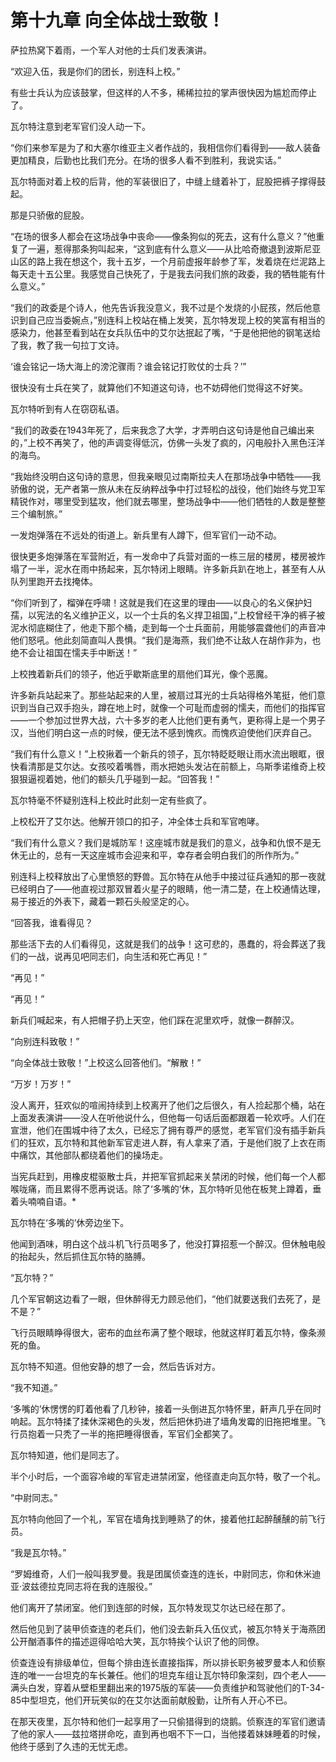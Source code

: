 # 第十九章 向全体战士致敬！



萨拉热窝下着雨，一个军人对他的士兵们发表演讲。

“欢迎入伍，我是你们的团长，别连科上校。”

有些士兵认为应该鼓掌，但这样的人不多，稀稀拉拉的掌声很快因为尴尬而停止了。

瓦尔特注意到老军官们没人动一下。

“你们来参军是为了和大塞尔维亚主义者作战的，我相信你们看得到——敌人装备更加精良，后勤也比我们充分。在场的很多人看不到胜利，我说实话。”

瓦尔特面对着上校的后背，他的军装很旧了，中缝上缝着补丁，屁股把裤子撑得鼓起。

那是只骄傲的屁股。

“在场的很多人都会在这场战争中丧命——像条狗似的死去，这有什么意义？”他重复了一遍，惹得那条狗叫起来，“这到底有什么意义——从比哈奇撤退到波斯尼亚山区的路上我在想这个，我十五岁，一个月前虚报年龄参了军，发着烧在烂泥路上每天走十五公里。我感觉自己快死了，于是我去问我们旅的政委，我的牺牲能有什么意义。”

“我们的政委是个诗人，他先告诉我没意义，我不过是个发烧的小屁孩，然后他意识到自己应当委婉点，”别连科上校站在桶上发笑，瓦尔特发现上校的笑富有相当的感染力，他甚至看到站在女兵队伍中的艾尔达抿起了嘴，“于是他把他的钢笔送给了我，教了我一句拉丁文诗。

‘谁会铭记一场大海上的滂沱骤雨？谁会铭记打败仗的士兵？’”

很快没有士兵在笑了，就算他们不知道这句诗，也不妨碍他们觉得这不好笑。

瓦尔特听到有人在窃窃私语。

“我们的政委在1943年死了，后来我念了大学，才弄明白这句诗是他自己编出来的，”上校不再笑了，他的声调变得低沉，仿佛一头发了疯的，闪电般扑入黑色汪洋的海鸟。

“我始终没明白这句诗的意思，但我亲眼见过南斯拉夫人在那场战争中牺牲——我骄傲的说，无产者第一旅从未在反纳粹战争中打过轻松的战役，他们始终与党卫军精锐作对，哪里受到猛攻，他们就去哪里，整场战争中——他们牺牲的人数是整整三个编制旅。”

一发炮弹落在不远处的街道上。新兵里有人蹲下，但军官们一动不动。

很快更多炮弹落在军营附近，有一发命中了兵营对面的一栋三层的楼房，楼房被炸塌了一半，泥水在雨中扬起来，瓦尔特闭上眼睛。许多新兵趴在地上，甚至有人从队列里跑开去找掩体。

“你们听到了，榴弹在呼啸！这就是我们在这里的理由——以良心的名义保护妇孺，以宪法的名义维护正义，以一个士兵的名义捍卫祖国，”上校曾经干净的裤子被泥水彻底糊住了，他走下那个桶，走到每一个士兵面前，用能够震聋他们的声音冲他们怒吼。他此刻简直叫人畏惧。“我们是海燕，我们绝不让敌人在胡作非为，也绝不会让祖国在懦夫手中断送！”

上校拽着新兵们的领子，他近乎歇斯底里的扇他们耳光，像个恶魔。

许多新兵站起来了。那些站起来的人里，被扇过耳光的士兵站得格外笔挺，他们意识到当自己双手抱头，蹲在地上时，就像一个可耻而虚弱的懦夫，而他们的指挥官——一个参加过世界大战，六十多岁的老人比他们更有勇气，更称得上是一个男子汉，当他们明白这一点的时候，便无法不感到愧疚。而愧疚迫使他们厌弃自己。

“我们有什么意义！”上校揪着一个新兵的领子，瓦尔特眨眨眼让雨水流出眼眶，很快看清那是艾尔达。女孩咬着嘴唇，雨水把她头发沾在前额上，乌斯季诺维奇上校狠狠逼视着她，他们的额头几乎碰到一起。“回答我！”

瓦尔特毫不怀疑别连科上校此时此刻一定有些疯了。

上校松开了艾尔达。他解开领口的扣子，冲全体士兵和军官咆哮。

“我们有什么意义？我们是城防军！这座城市就是我们的意义，战争和仇恨不是无休无止的，总有一天这座城市会迎来和平，幸存者会明白我们的所作所为。”

别连科上校释放出了心里愤怒的野兽。瓦尔特在从他手中接过征兵通知的那一夜就已经明白了——他直视过那双冒着火星子的眼睛，他一清二楚，在上校通情达理，易于接近的外表下，藏着一颗石头般坚定的心。

“回答我，谁看得见？

 那些活下去的人们看得见，这就是我们的战争！这可悲的，愚蠢的，将会葬送了我们的一战，说再见吧同志们，向生活和死亡再见！”

“再见！”

“再见！”

新兵们喊起来，有人把帽子扔上天空，他们踩在泥里欢呼，就像一群醉汉。

“向别连科致敬！”

“向全体战士致敬！”上校这么回答他们。“解散！”

“万岁！万岁！”

没人离开，狂欢似的喧闹持续到上校离开了他们之后很久，有人捡起那个桶，站在上面发表演讲——没人在听他说什么，但他每一句话后面都跟着一轮欢呼。人们在宣泄，他们在围城中待了太久，已经忘了拥有尊严的感觉，老军官们没有插手新兵们的狂欢，瓦尔特和其他新军官走进人群，有人拿来了酒，于是他们脱了上衣在雨中痛饮，其他部队都绕着他们的操场走。

当宪兵赶到，用橡皮棍驱散士兵，并把军官抓起来关禁闭的时候，他们每一个人都喉咙痛，而且累得不愿再说话。除了‘多嘴的’休，瓦尔特听见他在板凳上蹲着，垂着头喃喃自语。*

瓦尔特在‘多嘴的’休旁边坐下。

他闻到酒味，明白这个战斗机飞行员喝多了，他没打算招惹一个醉汉。但休触电般的抬起头，然后抓住瓦尔特的胳膊。

“瓦尔特？”

几个军官朝这边看了一眼，但休醉得无力顾忌他们，“他们就要送我们去死了，是不是？”

飞行员眼睛睁得很大，密布的血丝布满了整个眼球，他就这样盯着瓦尔特，像条濒死的鱼。

瓦尔特不知道。但他安静的想了一会，然后告诉对方。

“我不知道。”

‘多嘴的’休愣愣的盯着他看了几秒钟，接着一头倒进瓦尔特怀里，鼾声几乎在同时响起。瓦尔特揉了揉休深褐色的头发，然后把休扔进了墙角发霉的旧拖把堆里。飞行员抱着一只秃了一半的拖把睡得很香，军官们全都笑了。

瓦尔特知道，他们是同志了。

半个小时后，一个面容冷峻的军官走进禁闭室，他径直走向瓦尔特，敬了一个礼。

“中尉同志。”

瓦尔特向他回了一个礼，军官在墙角找到睡熟了的休，接着他扛起醉醺醺的前飞行员。

“我是瓦尔特。”

“罗姆维奇，人们一般叫我罗曼。我是团属侦查连的连长，中尉同志，你和休米迪亚·波兹德拉克同志将在我的连服役。”

他们离开了禁闭室。他们到连部的时候，瓦尔特发现艾尔达已经在那了。

然后他见到了装甲侦查连的老兵们，他们没去新兵入伍仪式，被瓦尔特关于海燕团公开酗酒事件的描述逗得哈哈大笑，瓦尔特挨个认识了他的同僚。

侦查连设有排级单位，但每个排由连长直接指挥，所以排长职务被罗曼本人和侦察连的唯一一台坦克的车长兼任。他们的坦克车组让瓦尔特印象深刻，四个老人——满头白发，穿着从壁柜里翻出来的1975版的军装——负责维护和驾驶他们的T-34-85中型坦克，他们开玩笑似的在艾尔达面前献殷勤，让所有人开心不已。

在那天夜里，瓦尔特和他们一起享用了一只偷猎得到的烧鹅。侦察连的军官们邀请了他的家人——兹拉塔拼命吃，直到再也咽不下一口，当他搂着妹妹睡着的时候，他终于感到了久违的无忧无虑。



